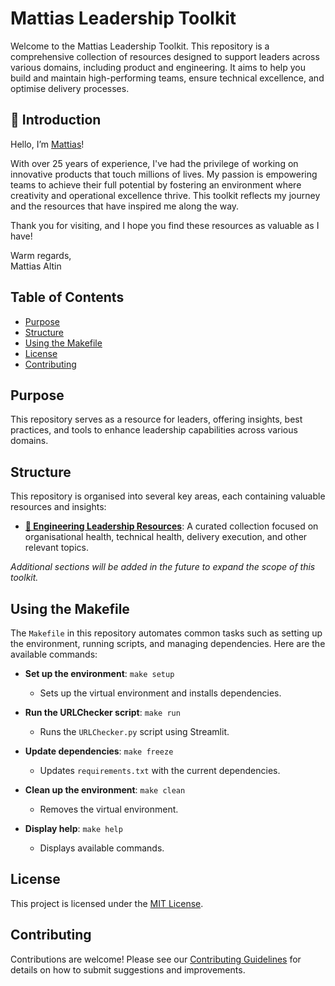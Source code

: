 # Mattias Leadership Toolkit

Welcome to the Mattias Leadership Toolkit. This repository is a comprehensive collection of resources designed to support leaders across various domains, including product and engineering. It aims to help you build and maintain high-performing teams, ensure technical excellence, and optimise delivery processes.

## 👋 Introduction

Hello, I’m [Mattias](https://www.linkedin.com/in/mattiasaltin/)\!

With over 25 years of experience, I've had the privilege of working on innovative products that touch millions of lives. My passion is empowering teams to achieve their full potential by fostering an environment where creativity and operational excellence thrive. This toolkit reflects my journey and the resources that have inspired me along the way.

Thank you for visiting, and I hope you find these resources as valuable as I have!

Warm regards,  
Mattias Altin  

## Table of Contents

- [Purpose](#purpose)
- [Structure](#structure)
- [Using the Makefile](#using-the-makefile)
- [License](#license)
- [Contributing](#contributing)

## Purpose

This repository serves as a resource for leaders, offering insights, best practices, and tools to enhance leadership capabilities across various domains.

## Structure

This repository is organised into several key areas, each containing valuable resources and insights:

- **[🌱 Engineering Leadership Resources](engineering-leadership-resources/)**: A curated collection focused on organisational health, technical health, delivery execution, and other relevant topics.

*Additional sections will be added in the future to expand the scope of this toolkit.*

## Using the Makefile

The `Makefile` in this repository automates common tasks such as setting up the environment, running scripts, and managing dependencies. Here are the available commands:

- **Set up the environment**: `make setup`
  - Sets up the virtual environment and installs dependencies.

- **Run the URLChecker script**: `make run`
  - Runs the `URLChecker.py` script using Streamlit.

- **Update dependencies**: `make freeze`
  - Updates `requirements.txt` with the current dependencies.

- **Clean up the environment**: `make clean`
  - Removes the virtual environment.

- **Display help**: `make help`
  - Displays available commands.

## License

This project is licensed under the [MIT License](LICENSE).

## Contributing

Contributions are welcome! Please see our [Contributing Guidelines](engineering-leadership-resources/CONTRIBUTING.md) for details on how to submit suggestions and improvements.
